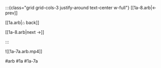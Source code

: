 :::{class="grid grid-cols-3 justify-around text-center w-full"}
[[1a-8.arb|← prev]]

[[1a.arb|⌂ back]]

[[1a-8.arb|next →]]

:::

![[1a-7a.arb.mp4]]

#arb #1a #1a-7a

